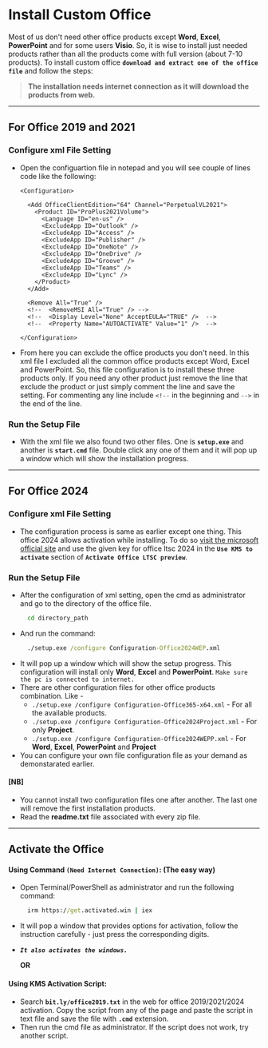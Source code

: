 # Install Custom Office
Most of us don't need other office products except **Word**, **Excel**, **PowerPoint** and for some users **Visio**. So, it is wise to install just needed products rather than all the products come with full version (about 7-10 products). To install custom office **`download and extract one of the office file`** and follow the steps:

> **The installation needs internet connection as it will download the products from web.**

---

## **For Office 2019 and 2021**
### Configure xml File Setting
- Open the configuartion file in notepad and you will see couple of lines code like the following:
  ```code
  <Configuration>

    <Add OfficeClientEdition="64" Channel="PerpetualVL2021">
      <Product ID="ProPlus2021Volume">
        <Language ID="en-us" />
        <ExcludeApp ID="Outlook" />
        <ExcludeApp ID="Access" />
        <ExcludeApp ID="Publisher" />
        <ExcludeApp ID="OneNote" />
        <ExcludeApp ID="OneDrive" />
        <ExcludeApp ID="Groove" />
        <ExcludeApp ID="Teams" />
        <ExcludeApp ID="Lync" />
      </Product>
    </Add>

    <Remove All="True" />
    <!--  <RemoveMSI All="True" /> -->
    <!--  <Display Level="None" AcceptEULA="TRUE" />  -->
    <!--  <Property Name="AUTOACTIVATE" Value="1" />  -->

  </Configuration>
  ```
- From here you can exclude the office products you don't need. In this xml file I excluded all the common office products except Word, Excel and PowerPoint. So, this file configuration is to install these three products only. If you need any other product just remove the line that exclude the product or just simply comment the line and save the setting. For commenting any line include `<!--` in the beginning and `-->` in the end of the line.

### Run the Setup File
- With the xml file we also found two other files. One is **`setup.exe`** and another is **`start.cmd`** file. Double click any one of them and it will pop up a window which will show the installation progress.

---

## **For Office 2024**
### Configure xml File Setting
- The configuration process is same as earlier except one thing. This office 2024 allows activation while installing. To do so [visit the microsoft official site](https://learn.microsoft.com/en-us/office/ltsc/preview/install-ltsc-preview) and use the given key for office ltsc 2024 in the **`Use KMS to activate`** section of **`Activate Office LTSC preview`**.
### Run the Setup File
- After the configuration of xml setting, open the cmd as administrator and go to the directory of the office file.
  ```cmd
    cd directory_path
  ```
- And run the command:
  ```cmd
    ./setup.exe /configure Configuration-Office2024WEP.xml
  ```
- It will pop up a window which will show the setup progress. This configuration will install only **Word**, **Excel** and **PowerPoint**. `Make sure the pc is connected to internet.`
- There are other configuration files for other office products combination. Like -
  - `./setup.exe /configure Configuration-Office365-x64.xml` - For all the available products.
  - `./setup.exe /configure Configuration-Office2024Project.xml` - For only **Project**.
  - `./setup.exe /configure Configuration-Office2024WEPP.xml` - For **Word**, **Excel**, **PowerPoint** and **Project**
- You can configure your own file configuration file as your demand as demonstarated earlier.

#### [NB]
- You cannot install two configuration files one after another. The last one will remove the first installation products.
- Read the **readme.txt** file associated with every zip file.

---


## Activate the Office

#### Using Command `(Need Internet Connection)`: (The easy way)
- Open Terminal/PowerShell as administrator and run the following command: 
  ```cmd
    irm https://get.activated.win | iex
  ```
- It will pop a window that provides options for activation, follow the instruction carefully - just press the corresponding digits.
- ***`It also activates the windows.`***
  
  **OR**

#### Using KMS Activation Script:
- Search **`bit.ly/office2019.txt`** in the web for office 2019/2021/2024 activation. Copy the script from any of the page and paste the script in text file and save the file with **`.cmd`** extension.
- Then run the cmd file as administrator. If the script does not work, try another script.